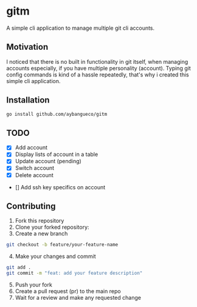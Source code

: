 # gitm

A simple cli application to manage multiple git cli accounts.

## Motivation

I noticed that there is no built in functionality in git itself, when managing accounts especially, if you have multiple personality (account). Typing git config commands is kind of a hassle repeatedly, that's why i created this simple cli application.

## Installation

```bash
go install github.com/aybangueco/gitm
```

## TODO

- [x] Add account
- [x] Display lists of account in a table
- [x] Update account (pending)
- [x] Switch account
- [x] Delete account
- [] Add ssh key specifics on account

## Contributing

1. Fork this repository
2. Clone your forked repository:
3. Create a new branch

```bash
git checkout -b feature/your-feature-name
```

4. Make your changes and commit

```bash
git add .
git commit -m "feat: add your feature description"
```

5. Push your fork
6. Create a pull request (pr) to the main repo
7. Wait for a review and make any requested change
